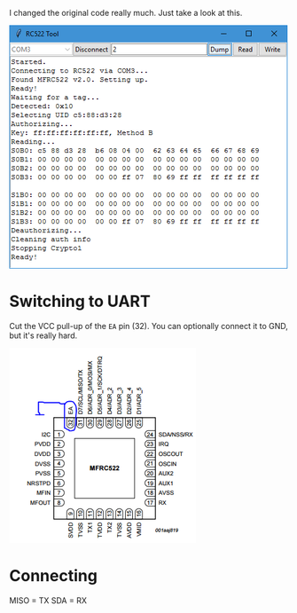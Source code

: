I changed the original code really much. Just take a look at this.

![](screenshot.png)

# Switching to UART

Cut the VCC pull-up of the `EA` pin (32). You can optionally connect it to GND, but it's really hard.

![](spi-to-uart.png)

# Connecting

MISO = TX
SDA = RX
